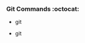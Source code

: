 ### Git Commands :octocat:

- git <!-- Command name -->
<!-- Add your screenshot -->


- git <!-- command name -->
<!-- Add your screenshot -->


<!-- Copy the above lines to add another command -->
